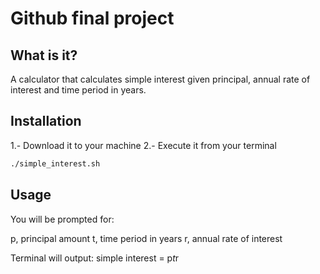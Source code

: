 # Github final project

## What is it?
A calculator that calculates simple interest given principal, annual rate of interest and time period in years.

## Installation

1.- Download it to your machine
2.- Execute it from your terminal

```bash
./simple_interest.sh
```

## Usage

You will be prompted for: 

   p, principal amount
   t, time period in years
   r, annual rate of interest

Terminal will output:
   simple interest = p*t*r
